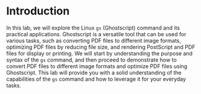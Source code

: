 # Introduction

In this lab, we will explore the Linux `gs` (Ghostscript) command and its practical applications. Ghostscript is a versatile tool that can be used for various tasks, such as converting PDF files to different image formats, optimizing PDF files by reducing file size, and rendering PostScript and PDF files for display or printing. We will start by understanding the purpose and syntax of the `gs` command, and then proceed to demonstrate how to convert PDF files to different image formats and optimize PDF files using Ghostscript. This lab will provide you with a solid understanding of the capabilities of the `gs` command and how to leverage it for your everyday tasks.
